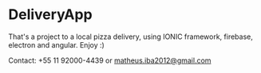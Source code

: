 # DeliveryApp
That's a project to a local pizza delivery, using IONIC framework, firebase, electron and angular. Enjoy :)

Contact: +55 11 92000-4439 or matheus.iba2012@gmail.com
